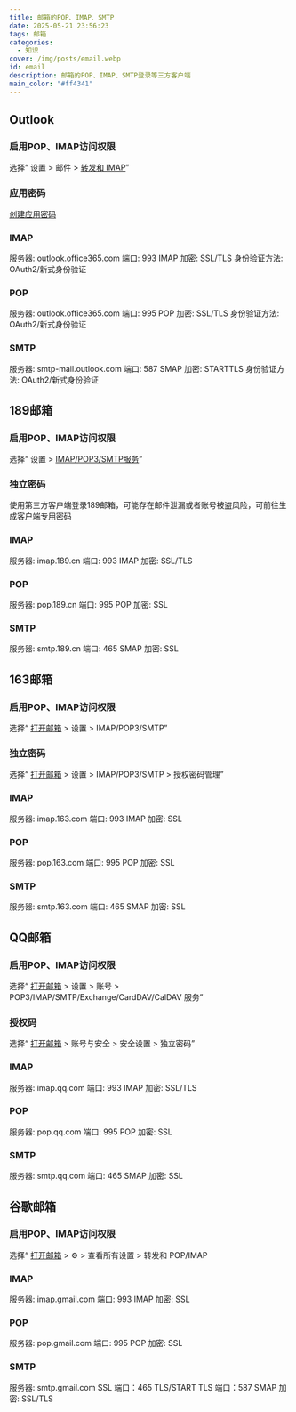 ```yaml
---
title: 邮箱的POP、IMAP、SMTP
date: 2025-05-21 23:56:23
tags: 邮箱
categories:
  - 知识
cover: /img/posts/email.webp
id: email
description: 邮箱的POP、IMAP、SMTP登录等三方客户端
main_color: "#ff4341"
---
```

## Outlook
### 启用POP、IMAP访问权限
选择“ 设置  > 邮件 > [转发和 IMAP](https://go.microsoft.com/fwlink/?linkid=875424)”
### 应用密码
[创建应用密码](https://account.live.com/proofs/AppPassword)
### IMAP 
服务器: outlook.office365.com
端口: 993
IMAP 加密: SSL/TLS
身份验证方法: OAuth2/新式身份验证
### POP
服务器: outlook.office365.com
端口: 995
POP 加密: SSL/TLS
身份验证方法: OAuth2/新式身份验证
### SMTP
服务器: smtp-mail.outlook.com
端口: 587
SMAP 加密: STARTTLS
身份验证方法: OAuth2/新式身份验证

## 189邮箱
### 启用POP、IMAP访问权限
选择“ 设置  > [IMAP/POP3/SMTP服务](https://webmail30.189.cn/w2/template/mailbox.html#setting/imap)”
### 独立密码
使用第三方客户端登录189邮箱，可能存在邮件泄漏或者账号被盗风险，可前往生成[客户端专用密码](https://webmail30.189.cn/w2/template/mailbox.html#setting/safe)
### IMAP 
服务器: imap.189.cn
端口: 993
IMAP 加密: SSL/TLS
### POP
服务器: pop.189.cn
端口: 995
POP 加密: SSL
### SMTP
服务器: smtp.189.cn
端口: 465
SMAP 加密: SSL

## 163邮箱
### 启用POP、IMAP访问权限
选择“ [打开邮箱](https://email.163.com/) > 设置  > IMAP/POP3/SMTP”
### 独立密码
选择“ [打开邮箱](https://email.163.com/) > 设置  > IMAP/POP3/SMTP > 授权密码管理”
### IMAP 
服务器: imap.163.com
端口: 993
IMAP 加密: SSL
### POP
服务器: pop.163.com
端口: 995
POP 加密: SSL
### SMTP
服务器: smtp.163.com
端口: 465
SMAP 加密: SSL

## QQ邮箱
### 启用POP、IMAP访问权限
选择“ [打开邮箱](https://mail.qq.com/) > 设置  > 账号  >  POP3/IMAP/SMTP/Exchange/CardDAV/CalDAV 服务”
### 授权码
选择“ [打开邮箱](https://mail.qq.com/) > 账号与安全  > 安全设置 > 独立密码”
### IMAP 
服务器: imap.qq.com
端口: 993
IMAP 加密: SSL/TLS
### POP
服务器: pop.qq.com
端口: 995
POP 加密: SSL
### SMTP
服务器: smtp.qq.com
端口: 465
SMAP 加密: SSL

## 谷歌邮箱
### 启用POP、IMAP访问权限
选择“ [打开邮箱](https://mail.google.com/mail?hl=zh-CN) > ⚙️  > 查看所有设置  >  转发和 POP/IMAP
### IMAP 
服务器: imap.gmail.com
端口: 993
IMAP 加密: SSL
### POP
服务器: pop.gmail.com
端口: 995
POP 加密: SSL
### SMTP
服务器: smtp.gmail.com
SSL 端口：465
TLS/START TLS 端口：587
SMAP 加密: SSL/TLS